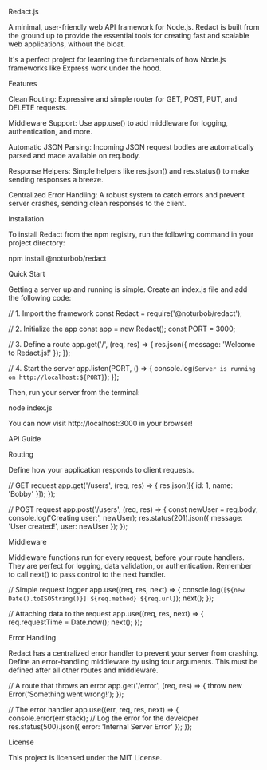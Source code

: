 Redact.js

A minimal, user-friendly web API framework for Node.js. Redact is built from the ground up to provide the essential tools for creating fast and scalable web applications, without the bloat.

It's a perfect project for learning the fundamentals of how Node.js frameworks like Express work under the hood.

Features

Clean Routing: Expressive and simple router for GET, POST, PUT, and DELETE requests.

Middleware Support: Use app.use() to add middleware for logging, authentication, and more.

Automatic JSON Parsing: Incoming JSON request bodies are automatically parsed and made available on req.body.

Response Helpers: Simple helpers like res.json() and res.status() to make sending responses a breeze.

Centralized Error Handling: A robust system to catch errors and prevent server crashes, sending clean responses to the client.

Installation

To install Redact from the npm registry, run the following command in your project directory:

npm install @noturbob/redact


Quick Start

Getting a server up and running is simple. Create an index.js file and add the following code:

// 1. Import the framework
const Redact = require('@noturbob/redact');

// 2. Initialize the app
const app = new Redact();
const PORT = 3000;

// 3. Define a route
app.get('/', (req, res) => {
  res.json({ message: 'Welcome to Redact.js!' });
});

// 4. Start the server
app.listen(PORT, () => {
  console.log(`Server is running on http://localhost:${PORT}`);
});


Then, run your server from the terminal:

node index.js


You can now visit http://localhost:3000 in your browser!

API Guide

Routing

Define how your application responds to client requests.

// GET request
app.get('/users', (req, res) => {
  res.json([{ id: 1, name: 'Bobby' }]);
});

// POST request
app.post('/users', (req, res) => {
  const newUser = req.body;
  console.log('Creating user:', newUser);
  res.status(201).json({ message: 'User created!', user: newUser });
});


Middleware

Middleware functions run for every request, before your route handlers. They are perfect for logging, data validation, or authentication. Remember to call next() to pass control to the next handler.

// Simple request logger
app.use((req, res, next) => {
  console.log(`[${new Date().toISOString()}] ${req.method} ${req.url}`);
  next();
});

// Attaching data to the request
app.use((req, res, next) => {
  req.requestTime = Date.now();
  next();
});


Error Handling

Redact has a centralized error handler to prevent your server from crashing. Define an error-handling middleware by using four arguments. This must be defined after all other routes and middleware.

// A route that throws an error
app.get('/error', (req, res) => {
  throw new Error('Something went wrong!');
});

// The error handler
app.use((err, req, res, next) => {
  console.error(err.stack); // Log the error for the developer
  res.status(500).json({ error: 'Internal Server Error' });
});


License

This project is licensed under the MIT License.